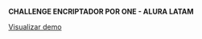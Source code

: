 **CHALLENGE ENCRIPTADOR POR ONE - ALURA LATAM**

[Visualizar demo](https://eddievasquez2110.github.io/challenge_encriptador/)